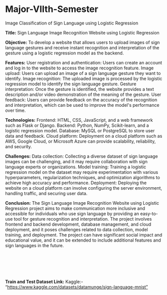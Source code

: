 # Major-VIIth-Semester
Image Classification of Sign Language using Logistic Regression


**Title:** Sign Language Image Recognition Website using Logistic Regression  

**Objective:** To develop a website that allows users to upload images of sign language gestures and receive instant recognition and interpretation of the gesture using a logistic regression model as the backend. 

**Features:**  User registration and authentication: Users can create an account and log in to the website to access the image recognition feature.  Image upload: Users can upload an image of a sign language gesture they want to identify.  Image recognition: The uploaded image is processed by the logistic regression model to identify the sign language gesture.  Gesture interpretation: Once the gesture is identified, the website provides a text description and/or video demonstration of the meaning of the gesture.  User feedback: Users can provide feedback on the accuracy of the recognition and interpretation, which can be used to improve the model's performance over time.  

**Technologies:**  Frontend: HTML, CSS, JavaScript, and a web framework such as Flask or Django.  Backend: Python, NumPy, Scikit-learn, and a logistic regression model.  Database: MySQL or PostgreSQL to store user data and feedback.  Cloud platform: Deployment on a cloud platform such as AWS, Google Cloud, or Microsoft Azure can provide scalability, reliability, and security.  

**Challenges:**  Data collection: Collecting a diverse dataset of sign language images can be challenging, and it may require collaboration with sign language experts or organizations.  Model training: Training a logistic regression model on the dataset may require experimentation with various hyperparameters, regularization techniques, and optimization algorithms to achieve high accuracy and performance.  Deployment: Deploying the website on a cloud platform can involve configuring the server environment, handling traffic, and securing user data. 

**Conclusion:**  The Sign Language Image Recognition Website using Logistic Regression project aims to make communication more inclusive and accessible for individuals who use sign language by providing an easy-to-use tool for gesture recognition and interpretation. The project involves frontend and backend development, database management, and cloud deployment, and it poses challenges related to data collection, model training, and deployment. The project can have significant social impact and educational value, and it can be extended to include additional features and sign languages in the future.
<br>
<br>
<br>
<br>
<br>
<br>

**Train and Test Dataset Link:**
Kaggle:- “https://www.kaggle.com/datasets/datamunge/sign-language-mnist”
